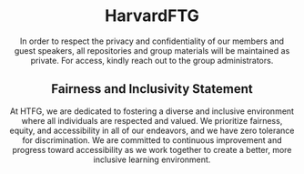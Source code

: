 <h1 align="center">HarvardFTG</h1>

<p align="center">
In order to respect the privacy and confidentiality of our members and guest speakers, all 
repositories and group materials will be maintained as private. For access, kindly reach out to the group administrators.
</p>

<h2 align="center">Fairness and Inclusivity Statement</h1>
<p align="center">
At HTFG, we are dedicated to fostering a diverse and inclusive environment where all individuals are respected and valued. We prioritize fairness, equity, and accessibility in all of our endeavors, and we have zero tolerance for discrimination. We are committed to continuous improvement and progress toward accessibility as we work together to create a better, more inclusive learning environment.
</p>


